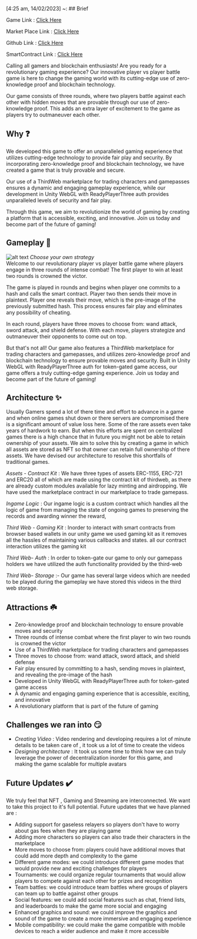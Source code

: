 [4:25 am, 14/02/2023] ~: ## Brief

Game Link :  [Click Here](https://game.galacticwar.live/)

Market Place Link :  [Click Here](https://market.galacticwar.live/)

Github Link :  [Click Here](https://github.com/ssd39/galacticwar-ae)

SmartContract Link :  [Click Here](https://explorer.testnet.aeternity.io/contracts/transactions/ct_RHS3j98rN4RTqrmQkd8s5GF2uFUYGBsSxsyY2KwUQuBu7pFn4)

Calling all gamers and blockchain enthusiasts! Are you ready for a revolutionary gaming experience? Our innovative player vs player battle game is here to change the gaming world with its cutting-edge use of zero-knowledge proof and blockchain technology.

Our game consists of three rounds, where two players battle against each other with hidden moves that are provable through our use of zero-knowledge proof. This adds an extra layer of excitement to the game as players try to outmaneuver each other.

## Why ❓

We developed this game to offer an unparalleled gaming experience that utilizes cutting-edge technology to provide fair play and security. By incorporating zero-knowledge proof and blockchain technology, we have created a game that is truly provable and secure.

Our use of a ThirdWeb marketplace for trading characters and gamepasses ensures a dynamic and engaging gameplay experience, while our development in Unity WebGL with ReadyPlayerThree auth provides unparalleled levels of security and fair play.

Through this game, we aim to revolutionize the world of gaming by creating a platform that is accessible, exciting, and innovative. Join us today and become part of the future of gaming!

## Gameplay 📜

![alt text](https://i.ibb.co/7bSHr0K/oni.png)
*Choose your own strategy*  
Welcome to our revolutionary player vs player battle game where players engage in three rounds of intense combat! The first player to win at least two rounds is crowned the victor.

The game is played in rounds and begins when player one commits to a hash and calls the smart contract. Player two then sends their move in plaintext. Player one reveals their move, which is the pre-image of the previously submitted hash. This process ensures fair play and eliminates any possibility of cheating.

In each round, players have three moves to choose from: wand attack, sword attack, and shield defense. With each move, players strategize and outmaneuver their opponents to come out on top.

But that's not all! Our game also features a ThirdWeb marketplace for trading characters and gamepasses, and utilizes zero-knowledge proof and blockchain technology to ensure provable moves and security. Built in Unity WebGL with ReadyPlayerThree auth for token-gated game access, our game offers a truly cutting-edge gaming experience. Join us today and become part of the future of gaming!

## Architecture ✨

Usually Gamers spend a lot of there time and effort to advance in a game and when online games shut down or there servers are compromised there is a significant amount of value loss here. Some of the rare assets even take years of hardwork to earn. But when this efforts are spent on centralized games there is a high chance that in future you might not be able to retain ownership of your assets. We aim to solve this by creating a game in which all assets are stored as NFT so that owner can retain full ownership of there assets. We have devised our architecture to resolve this shortfalls of traditional games.

*Assets - Contract Kit*  :  We have three types of assets ERC-1155, ERC-721 and ERC20 all of which are made using the contract kit of thirdweb, as there are already custom modules available for lazy minting and airdropping. We have used the marketplace contract in our marketplace to trade gamepass.

*Ingame Logic*  :  Our ingame logic is a custom contract which handles all the logic of game from managing the state of ongoing games to preserving the records and awarding winner the reward,

*Third Web - Gaming Kit*  :  Inorder to interact with smart contracts from browser based wallets in our unity game we used gaming kit as it removes all the hassles of maintaining various callbacks and states. all our contract interaction utilizes the gaming kit

*Third Web- Auth*  : In order to token-gate our game to only our gamepass holders we have utilized the auth functionality provided by the third-web

*Third Web- Storage* :- Our game has several large videos which are needed to be played during the gameplay we have stored this videos in the third web storage.

## Attractions ☘️


-   Zero-knowledge proof and blockchain technology to ensure provable moves and security
-   Three rounds of intense combat where the first player to win two rounds is crowned the victor
-   Use of a ThirdWeb marketplace for trading characters and gamepasses
-   Three moves to choose from: wand attack, sword attack, and shield defense
-   Fair play ensured by committing to a hash, sending moves in plaintext, and revealing the pre-image of the hash
-   Developed in Unity WebGL with ReadyPlayerThree auth for token-gated game access
-   A dynamic and engaging gaming experience that is accessible, exciting, and innovative
-   A revolutionary platform that is part of the future of gaming


## Challenges we ran into 😏

-   *Creating Video*  : Video rendering and developing requires a lot of minute details to be taken care of , it took us a lot of time to create the videos
-   *Designing architecture*  :  It took us some time to think how we can truly leverage the power of decentralization inorder for this game, and making the game scalable for multiple avatars
    

## Future Updates ✔️

We truly feel that NFT , Gaming and Streaming are interconnected. We want to take this project to it's full potential. Future updates that we have planned are :

- Adding support for gaseless relayers so players don't have to worry about gas fees when they are playing game
- Adding more characters so players can also trade their characters in the marketplace 
-   More moves to choose from: players could have additional moves that could add more depth and complexity to the game
-   Different game modes: we could introduce different game modes that would provide new and exciting challenges for players
-   Tournaments: we could organize regular tournaments that would allow players to compete against each other for prizes and recognition
-   Team battles: we could introduce team battles where groups of players can team up to battle against other groups
-   Social features: we could add social features such as chat, friend lists, and leaderboards to make the game more social and engaging
-   Enhanced graphics and sound: we could improve the graphics and sound of the game to create a more immersive and engaging experience
-   Mobile compatibility: we could make the game compatible with mobile devices to reach a wider audience and make it more accessible
